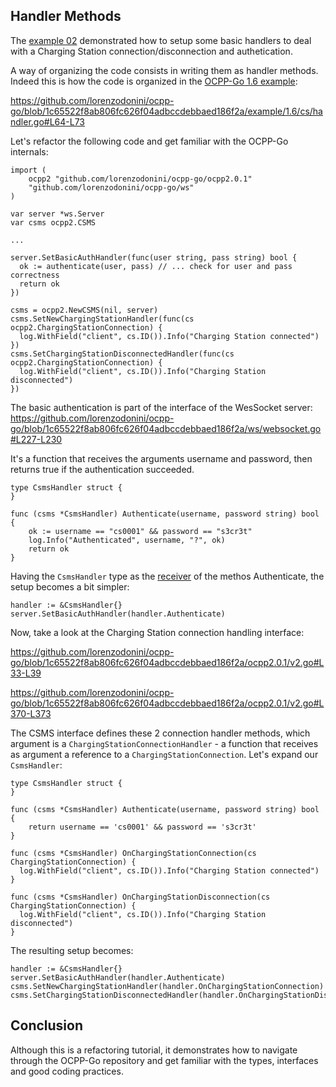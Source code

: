 ## Handler Methods

The [example 02](../02-websocket-basic-auth) demonstrated how to setup some basic handlers to deal with a Charging Station connection/disconnection and authetication.

A way of organizing the code consists in writing them as handler methods. Indeed this is how the code is organized in the [OCPP-Go 1.6 example](https://github.com/lorenzodonini/ocpp-go/blob/1c65522f8ab806fc626f04adbccdebbaed186f2a/example/1.6/cs/handler.go#L64):

https://github.com/lorenzodonini/ocpp-go/blob/1c65522f8ab806fc626f04adbccdebbaed186f2a/example/1.6/cs/handler.go#L64-L73

Let's refactor the following code and get familiar with the OCPP-Go internals:

```
import (
	ocpp2 "github.com/lorenzodonini/ocpp-go/ocpp2.0.1"
	"github.com/lorenzodonini/ocpp-go/ws"
)

var server *ws.Server
var csms ocpp2.CSMS

...

server.SetBasicAuthHandler(func(user string, pass string) bool {
  ok := authenticate(user, pass) // ... check for user and pass correctness
  return ok
})

csms = ocpp2.NewCSMS(nil, server)
csms.SetNewChargingStationHandler(func(cs ocpp2.ChargingStationConnection) {
  log.WithField("client", cs.ID()).Info("Charging Station connected")
})
csms.SetChargingStationDisconnectedHandler(func(cs ocpp2.ChargingStationConnection) {
  log.WithField("client", cs.ID()).Info("Charging Station disconnected")
})
```

The basic authentication is part of the interface of the WesSocket server: https://github.com/lorenzodonini/ocpp-go/blob/1c65522f8ab806fc626f04adbccdebbaed186f2a/ws/websocket.go#L227-L230

It's a function that receives the arguments username and password, then returns true if the authentication succeeded.

```
type CsmsHandler struct {
}

func (csms *CsmsHandler) Authenticate(username, password string) bool {
	ok := username == "cs0001" && password == "s3cr3t"
	log.Info("Authenticated", username, "?", ok)
	return ok
}
```

Having the `CsmsHandler` type as the [receiver](https://go.dev/tour/methods/1) of the methos Authenticate, the setup becomes a bit simpler:

```
handler := &CsmsHandler{}
server.SetBasicAuthHandler(handler.Authenticate)
```

Now, take a look at the Charging Station connection handling interface:

https://github.com/lorenzodonini/ocpp-go/blob/1c65522f8ab806fc626f04adbccdebbaed186f2a/ocpp2.0.1/v2.go#L33-L39

https://github.com/lorenzodonini/ocpp-go/blob/1c65522f8ab806fc626f04adbccdebbaed186f2a/ocpp2.0.1/v2.go#L370-L373

The CSMS interface defines these 2 connection handler methods, which argument is a `ChargingStationConnectionHandler` - a function that receives as argument a reference to a `ChargingStationConnection`. Let's expand our `CsmsHandler`:

```
type CsmsHandler struct {
}

func (csms *CsmsHandler) Authenticate(username, password string) bool {
	return username == 'cs0001' && password == 's3cr3t'
}

func (csms *CsmsHandler) OnChargingStationConnection(cs ChargingStationConnection) {
  log.WithField("client", cs.ID()).Info("Charging Station connected")
}

func (csms *CsmsHandler) OnChargingStationDisconnection(cs ChargingStationConnection) {
  log.WithField("client", cs.ID()).Info("Charging Station disconnected")
}
```

The resulting setup becomes:

```
handler := &CsmsHandler{}
server.SetBasicAuthHandler(handler.Authenticate)
csms.SetNewChargingStationHandler(handler.OnChargingStationConnection)
csms.SetChargingStationDisconnectedHandler(handler.OnChargingStationDisconnection)
```

## Conclusion
Although this is a refactoring tutorial, it demonstrates how to navigate through the OCPP-Go repository and get familiar with the types, interfaces and good coding practices.